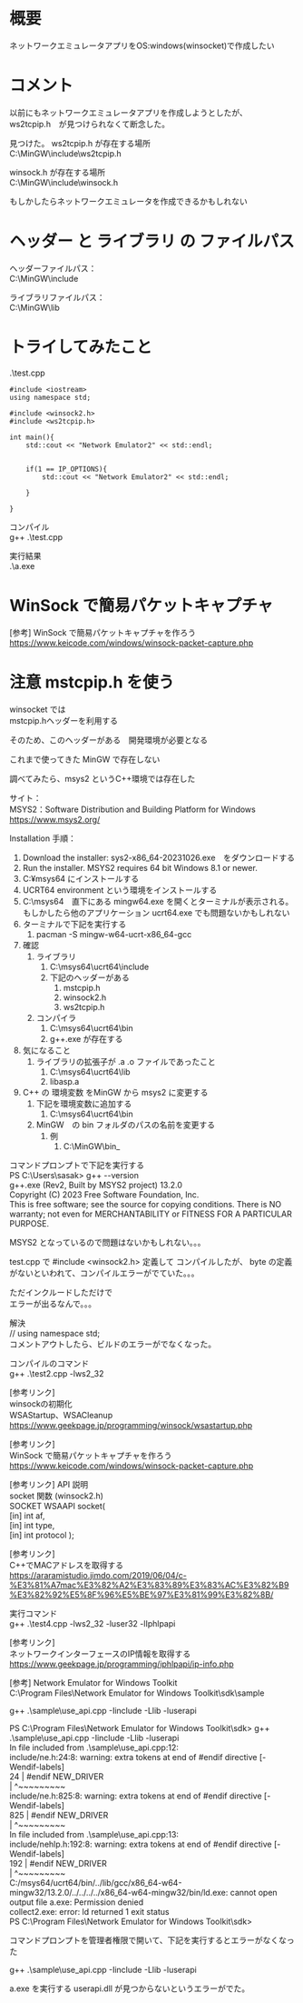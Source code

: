 # 概要  
ネットワークエミュレータアプリをOS:windows(winsocket)で作成したい  


# コメント  
以前にもネットワークエミュレータアプリを作成しようとしたが、  
ws2tcpip.h　が見つけられなくて断念した。  

見つけた。
ws2tcpip.h が存在する場所  
C:\MinGW\include\ws2tcpip.h  

winsock.h が存在する場所  
C:\MinGW\include\winsock.h  

もしかしたらネットワークエミュレータを作成できるかもしれない  


# ヘッダー と ライブラリ の ファイルパス  
ヘッダーファイルパス：  
C:\MinGW\include  

ライブラリファイルパス：  
C:\MinGW\lib  


# トライしてみたこと

.\test.cpp  
```
#include <iostream>
using namespace std;

#include <winsock2.h>
#include <ws2tcpip.h>

int main(){
    std::cout << "Network Emulator2" << std::endl;


    if(1 == IP_OPTIONS){
        std::cout << "Network Emulator2" << std::endl;

    }

}
```

コンパイル  
g++ .\test.cpp  

実行結果  
.\a.exe  


# WinSock で簡易パケットキャプチャ
[参考] WinSock で簡易パケットキャプチャを作ろう  
https://www.keicode.com/windows/winsock-packet-capture.php  


# 注意 mstcpip.h を使う

winsocket では  
mstcpip.hヘッダーを利用する  

そのため、このヘッダーがある　開発環境が必要となる  

これまで使ってきた MinGW で存在しない  

調べてみたら、msys2 というC++環境では存在した  


サイト：  
MSYS2：Software Distribution and Building Platform for Windows  
https://www.msys2.org/  


Installation 手順：  
1. Download the installer: sys2-x86_64-20231026.exe　をダウンロードする  
2. Run the installer. MSYS2 requires 64 bit Windows 8.1 or newer.    
3. C:¥msys64 にインストールする  
4. UCRT64 environment という環境をインストールする  
5. C:\msys64　直下にある mingw64.exe を開くとターミナルが表示される。　もしかしたら他のアプリケーション ucrt64.exe でも問題ないかもしれない  
6. ターミナルで下記を実行する  
   1. pacman -S mingw-w64-ucrt-x86_64-gcc  
7. 確認  
   1. ライブラリ  
      1. C:\msys64\ucrt64\include  
      2. 下記のヘッダーがある  
         1. mstcpip.h  
         2. winsock2.h  
         3. ws2tcpip.h  
   2. コンパイラ  
      1. C:\msys64\ucrt64\bin  
      2. g++.exe が存在する  
8. 気になること  
   1. ライブラリの拡張子が .a .o ファイルであったこと  
      1. C:\msys64\ucrt64\lib  
      2. libasp.a  
9. C++ の 環境変数 をMinGW から msys2 に変更する  
   1.  下記を環境変数に追加する  
       1.  C:\msys64\ucrt64\bin  
   2.  MinGW　の bin フォルダのパスの名前を変更する  
       1.  例  
           1.  C:\MinGW\bin_  

コマンドプロンプトで下記を実行する  
PS C:\Users\sasak> g++ --version  
g++.exe (Rev2, Built by MSYS2 project) 13.2.0  
Copyright (C) 2023 Free Software Foundation, Inc.  
This is free software; see the source for copying conditions.  There is NO  
warranty; not even for MERCHANTABILITY or FITNESS FOR A PARTICULAR PURPOSE.  


MSYS2 となっているので問題はないかもしれない。。。  


test.cpp で #include <winsock2.h> 定義して コンパイルしたが、 byte の定義がないといわれて、コンパイルエラーがでていた。。。  

ただインクルードしただけで  
エラーが出るなんで。。。  

解決  
// using namespace std;  
コメントアウトしたら、ビルドのエラーがでなくなった。  


コンパイルのコマンド  
g++  .\test2.cpp -lws2_32  


[参考リンク]   
winsockの初期化  
WSAStartup、WSACleanup  
https://www.geekpage.jp/programming/winsock/wsastartup.php  


[参考リンク]  
WinSock で簡易パケットキャプチャを作ろう  
https://www.keicode.com/windows/winsock-packet-capture.php  


[参考リンク] API 説明  
socket 関数 (winsock2.h)  
SOCKET WSAAPI socket(  
  [in] int af,  
  [in] int type,  
  [in] int protocol
);


[参考リンク]  
C++でMACアドレスを取得する  
https://araramistudio.jimdo.com/2019/06/04/c-%E3%81%A7mac%E3%82%A2%E3%83%89%E3%83%AC%E3%82%B9%E3%82%92%E5%8F%96%E5%BE%97%E3%81%99%E3%82%8B/  

実行コマンド  
g++  .\test4.cpp -lws2_32 -luser32 -lIphlpapi  


[参考リンク]  
ネットワークインターフェースのIP情報を取得する  
https://www.geekpage.jp/programming/iphlpapi/ip-info.php  


[参考] Network Emulator for Windows Toolkit  
C:\Program Files\Network Emulator for Windows Toolkit\sdk\sample  

g++ .\sample\use_api.cpp -Iinclude -Llib -luserapi


PS C:\Program Files\Network Emulator for Windows Toolkit\sdk> g++ .\sample\use_api.cpp -Iinclude -Llib -luserapi  
In file included from .\sample\use_api.cpp:12:  
include/ne.h:24:8: warning: extra tokens at end of #endif directive [-Wendif-labels]  
   24 | #endif NEW_DRIVER  
      |        ^~~~~~~~~~  
include/ne.h:825:8: warning: extra tokens at end of #endif directive [-Wendif-labels]  
  825 | #endif NEW_DRIVER  
      |        ^~~~~~~~~~  
In file included from .\sample\use_api.cpp:13:  
include/nehlp.h:192:8: warning: extra tokens at end of #endif directive [-Wendif-labels]  
  192 | #endif NEW_DRIVER  
      |        ^~~~~~~~~~  
C:/msys64/ucrt64/bin/../lib/gcc/x86_64-w64-mingw32/13.2.0/../../../../x86_64-w64-mingw32/bin/ld.exe: cannot open output file a.exe: Permission denied  
collect2.exe: error: ld returned 1 exit status  
PS C:\Program Files\Network Emulator for Windows Toolkit\sdk>  

コマンドプロンプトを管理者権限で開いて、下記を実行するとエラーがなくなった  

g++ .\sample\use_api.cpp -Iinclude -Llib -luserapi  

a.exe を実行する
userapi.dll が見つからないというエラーがでた。
